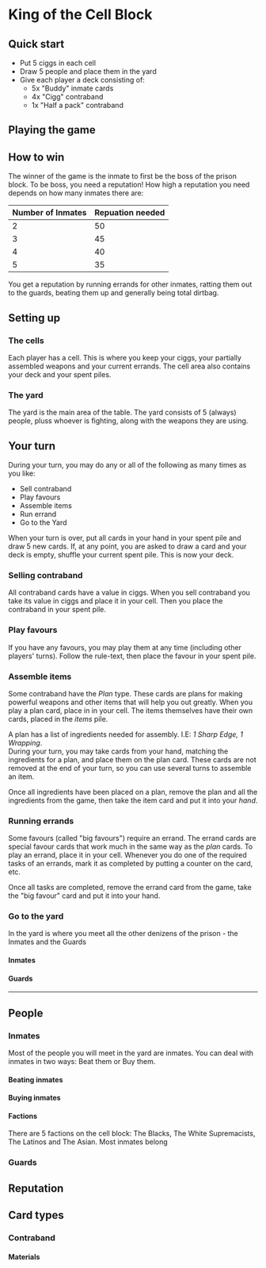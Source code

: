 # King of the Cell Block

## Quick start

- Put 5 ciggs in each cell
- Draw 5 people and place them in the yard
- Give each player a deck consisting of:
  - 5x "Buddy" inmate cards
  - 4x "Cigg" contraband
  - 1x "Half a pack" contraband

## Playing the game

## How to win
The winner of the game is the inmate to first be the boss of the prison block.
To be boss, you need a reputation! How high a reputation you need depends on how many inmates there are:

| Number of Inmates  | Repuation needed | 
| ------------------ | ---------------- |
| 2 | 50 | 
| 3 | 45 | 
| 4 | 40 | 
| 5 | 35 | 

You get a reputation by running errands for other inmates, ratting them out to the guards, beating them up and generally being total dirtbag.   


## Setting up

### The cells
Each player has a cell. This is where you keep your ciggs, your partially assembled weapons and your current errands. 
The cell area also contains your deck and your spent piles.

### The yard
The yard is the main area of the table. The yard consists of 5 (always) people, pluss whoever is fighting, along with the weapons they are using. 

## Your turn
During your turn, you may do any or all of the following as many times as you like:
- Sell contraband
- Play favours
- Assemble items
- Run errand
- Go to the Yard
 
When your turn is over, put all cards in your hand in your spent pile and draw 5 new cards. 
If, at any point, you are asked to draw a card and your deck is empty, shuffle your current spent pile. This is now your deck. 

### Selling contraband
All contraband cards have a value in ciggs.
When you sell contraband you take its value in ciggs and place it in your cell. Then you place the contraband in your spent pile.

### Play favours
If you have any favours, you may play them at any time (including other players' turns). 
Follow the rule-text, then place the favour in your spent pile. 


### Assemble items
Some contraband have the _Plan_ type. These cards are plans for making powerful weapons and other items that will help you out greatly.
When you play a plan card, place in in your cell. The items themselves have their own cards, placed in the _items_ pile. 

A plan has a list of ingredients needed for assembly. I.E: _1 Sharp Edge, 1 Wrapping_.  
During your turn, you may take cards from your hand, matching the ingredients for a plan, and place them on the plan card. 
These cards are not removed at the end of your turn, so you can use several turns to assemble an item. 

Once all ingredients have been placed on a plan, remove the plan and all the ingredients from the game, then take the item card and put it into your _hand_.

### Running errands
Some favours (called "big favours") require an errand. The errand cards are special favour cards that work much in the 
same way as the _plan_ cards. To play an errand, place it in your cell. Whenever you do one of the required tasks of an errands, 
mark it as completed by putting a counter on the card, etc. 

Once all tasks are completed, remove the errand card from the game, take the "big favour" card and put it into your hand.

### Go to the yard
In the yard is where you meet all the other denizens of the prison - the Inmates and the Guards
 
#### Inmates
#### Guards 



----

## People


### Inmates
Most of the people you will meet in the yard are inmates. You can deal with inmates in two ways: Beat them or Buy them.
#### Beating inmates

#### Buying inmates

#### Factions

There are 5 factions on the cell block: The Blacks, The White Supremacists, The Latinos and The Asian. Most inmates belong    

### Guards

## Reputation

## Card types

### Contraband

#### Materials



